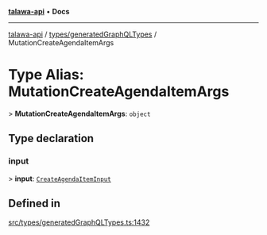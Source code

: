 [**talawa-api**](../../../README.md) • **Docs**

***

[talawa-api](../../../modules.md) / [types/generatedGraphQLTypes](../README.md) / MutationCreateAgendaItemArgs

# Type Alias: MutationCreateAgendaItemArgs

\> **MutationCreateAgendaItemArgs**: `object`

## Type declaration

### input

\> **input**: [`CreateAgendaItemInput`](CreateAgendaItemInput.md)

## Defined in

[src/types/generatedGraphQLTypes.ts:1432](https://github.com/PalisadoesFoundation/talawa-api/blob/f4877b986932181336f42a7336754de05976cd97/src/types/generatedGraphQLTypes.ts#L1432)
